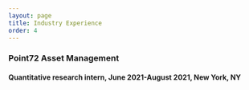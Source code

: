 ```yaml
---
layout: page
title: Industry Experience
order: 4
---
```


<h3>Point72 Asset Management</h3>
<h4>Quantitative research intern, June 2021-August 2021, New York, NY</h4>

